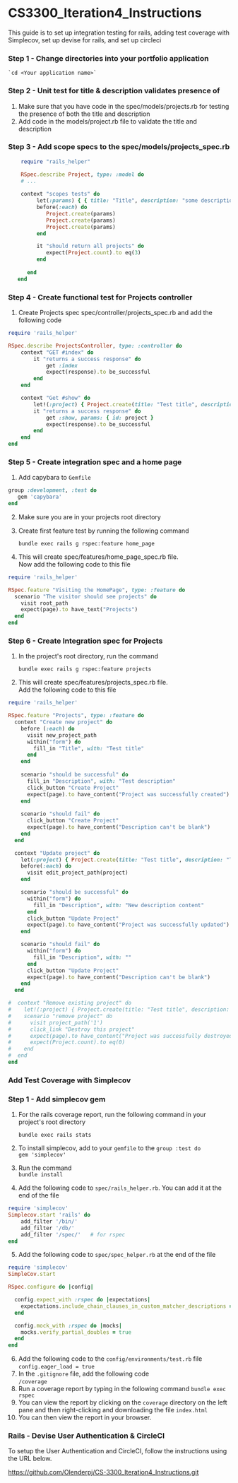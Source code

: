 # CS3300_Iteration4_Instructions
This guide is to set up integration testing for rails, adding test coverage with Simplecov, set up devise for rails, and set up circleci

### Step 1 - Change directories into your portfolio application <br>
    `cd <Your application name>`

### Step 2 - Unit test for title & description validates presence of

1. Make sure that you have code in the spec/models/projects.rb for testing the presence of both the title and description
2. Add code in the models/project.rb file to validate the title and description

### Step 3 - Add scope specs to the spec/models/projects_spec.rb

```ruby
    require "rails_helper"

    RSpec.describe Project, type: :model do
    # ...
   
    context "scopes tests" do
         let(:params) { { title: "Title", description: "some description" } }
         before(:each) do
            Project.create(params)
            Project.create(params)
            Project.create(params)
         end

         it "should return all projects" do
            expect(Project.count).to eq(3)
         end
         
      end
   end
   ```
### Step 4 - Create functional test for Projects controller
1. Create Projects spec spec/controller/projects_spec.rb and add the following code

```ruby
require 'rails_helper'

RSpec.describe ProjectsController, type: :controller do
    context "GET #index" do
        it "returns a success response" do
            get :index
            expect(response).to be_successful
        end
    end

    context "Get #show" do
        let!(:project) { Project.create(title: "Test title", description: "Test Description") }
        it "returns a success response" do
            get :show, params: { id: project }
            expect(response).to be_successful
        end
    end
end

   ```
### Step 5 - Create integration spec and a home page
1. Add capybara to `Gemfile` <br>
```ruby 
group :development, :test do
   gem 'capybara'
end
```
2. Make sure you are in your projects root directory
3. Create first feature test by running the following command <br>


   `bundle exec rails g rspec:feature home_page`

3. This will create spec/features/home_page_spec.rb file. <br>
   Now add the following code to this file
```ruby
require 'rails_helper'

RSpec.feature "Visiting the HomePage", type: :feature do
  scenario "The visitor should see projects" do
    visit root_path
    expect(page).to have_text("Projects")
  end
end
```
### Step 6 - Create Integration spec for Projects
1. In the project's root directory, run the command<br>

    `bundle exec rails g rspec:feature projects`


2. This will create spec/features/projects_spec.rb file. <br>
   Add the following code to this file
```ruby
require 'rails_helper'

RSpec.feature "Projects", type: :feature do
  context "Create new project" do
    before (:each) do
      visit new_project_path
      within("form") do
        fill_in "Title", with: "Test title"
      end
    end
  
    scenario "should be successful" do
      fill_in "Description", with: "Test description"
      click_button "Create Project"
      expect(page).to have_content("Project was successfully created")
    end
  
    scenario "should fail" do
      click_button "Create Project"
      expect(page).to have_content("Description can't be blank")
    end
  end

  context "Update project" do
    let(:project) { Project.create(title: "Test title", description: "Test content") }
    before(:each) do
      visit edit_project_path(project)
    end

    scenario "should be successful" do
      within("form") do
        fill_in "Description", with: "New description content"
      end
      click_button "Update Project"
      expect(page).to have_content("Project was successfully updated")
    end

    scenario "should fail" do
      within("form") do
        fill_in "Description", with: ""
      end
      click_button "Update Project"
      expect(page).to have_content("Description can't be blank")
    end
  end

#  context "Remove existing project" do
#    let!(:project) { Project.create(title: "Test title", description: "Test content") }
#    scenario "remove project" do
#      visit project_path('1')
#      click_link "Destroy this project"
#      expect(page).to have_content("Project was successfully destroyed")
#      expect(Project.count).to eq(0)
#    end
#  end
end
```
### Add Test Coverage with Simplecov
### Step 1 - Add simplecov gem
1. For the rails coverage report, run the following command in your project's root directory

    `bundle exec rails stats`

2. To install simplecov, add to your `gemfile` to the `group :test do` <br>
`gem 'simplecov'`
3. Run the command <br>
`bundle install`
4. Add the following code to `spec/rails_helper.rb`. You can add it at the end of the file<br>
```ruby
require 'simplecov'
Simplecov.start 'rails' do
    add_filter '/bin/'
    add_filter '/db/'
    add_filter '/spec/'   # for rspec
end
```
5. Add the following code to `spec/spec_helper.rb` at the end of the file<br>
```ruby
require 'simplecov'
SimpleCov.start

RSpec.configure do |config|

  config.expect_with :rspec do |expectations|
    expectations.include_chain_clauses_in_custom_matcher_descriptions = true
  end

  config.mock_with :rspec do |mocks|
    mocks.verify_partial_doubles = true
  end
end
```
6. Add the following code to the `config/environments/test.rb` file <br>
`config.eager_load = true`
7. In the `.gitignore` file, add the following code <br>
`/coverage`
8. Run a coverage report by typing in the following command
`bundle exec rspec`
9. You can view the report by clicking on the `coverage` directory on the left pane and then right-clicking and downloading the file `index.html` <br>
10. You can then view the report in your browser.

### Rails - Devise User Authentication & CircleCI 
To setup the User Authentication and CircleCI, follow the instructions
using the URL below.

https://github.com/Olenderpj/CS-3300_Iteration4_Instructions.git